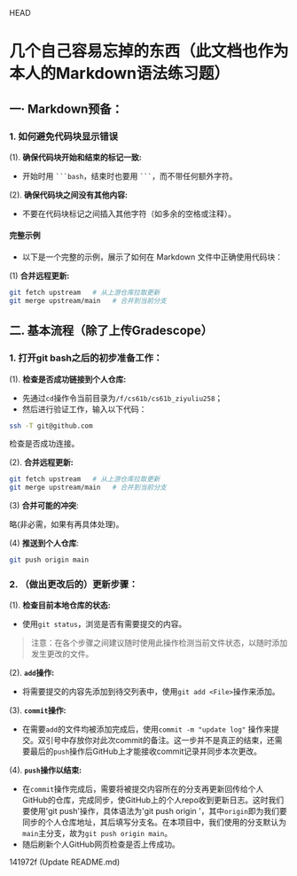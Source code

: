 HEAD
# 几个自己容易忘掉的东西（此文档也作为本人的Markdown语法练习题）

## 一· Markdown预备：

### 1. 如何避免代码块显示错误

(1). **确保代码块开始和结束的标记一致:** 
   - 开始时用 ` ```bash `，结束时也要用 ` ``` `，而不带任何额外字符。

(2). **确保代码块之间没有其他内容:** 
   - 不要在代码块标记之间插入其他字符（如多余的空格或注释）。

#### 完整示例

   - 以下是一个完整的示例，展示了如何在 Markdown 文件中正确使用代码块：

(1) **合并远程更新:**
```bash
git fetch upstream   # 从上游仓库拉取更新
git merge upstream/main   # 合并到当前分支
```

## 二. 基本流程（除了上传Gradescope）

### 1. 打开git bash之后的初步准备工作：  
(1). **检查是否成功链接到个人仓库:**

   - 先通过`cd`操作令当前目录为`/f/cs61b/cs61b_ziyuliu258`；
   - 然后进行验证工作，输入以下代码：
```bash
ssh -T git@github.com
```

   检查是否成功连接。

(2). **合并远程更新:**

   ```bash
   git fetch upstream   # 从上游仓库拉取更新
   git merge upstream/main   # 合并到当前分支
   ```

(3) **合并可能的冲突**:

   略(非必需，如果有再具体处理)。

(4) **推送到个人仓库**:
   ```bash
   git push origin main
   ```

### 2. （做出更改后的）更新步骤：

(1). **检查目前本地仓库的状态:**

- 使用`git status`，浏览是否有需要提交的内容。
> 注意：在各个步骤之间建议随时使用此操作检测当前文件状态，以随时添加发生更改的文件。

(2). **`add`操作:**

- 将需要提交的内容先添加到待交列表中，使用`git add <File>`操作来添加。

(3). **`commit`操作:**

- 在需要`add`的文件均被添加完成后，使用`commit -m "update log"` 操作来提交。双引号中存放你对此次commit的备注。这一步并不是真正的结束，还需要最后的`push`操作后GitHub上才能接收commit记录并同步本次更改。

(4). **`push`操作以结束:**

- 在`commit`操作完成后，需要将被提交内容所在的分支再更新回传给个人GitHub的仓库，完成同步，使GitHub上的个人repo收到更新日志。这时我们要使用'git push'操作，具体语法为'git push origin <Name of the Branch>'，其中`origin`即为我们要同步的个人仓库地址，其后填写分支名。在本项目中，我们使用的分支默认为`main`主分支，故为`git push origin main`。
- 随后刷新个人GitHub网页检查是否上传成功。


 141972f (Update README.md)
